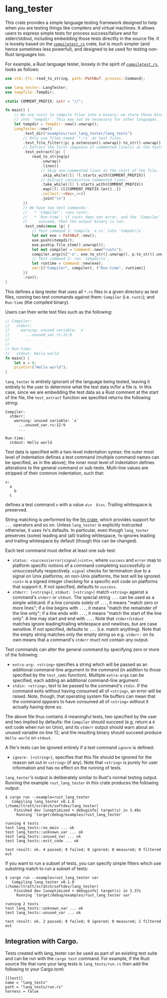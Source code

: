 # lang_tester

This crate provides a simple language testing framework designed to help when
you are testing things like compilers and virtual machines. It allows users to
express simple tests for process success/failure and for stderr/stdout, including
embedding those tests directlly in the source file. It is loosely based on the
[`compiletest_rs`](https://crates.io/crates/compiletest_rs) crate, but is much
simpler (and hence sometimes less powerful), and designed to be used for
testing non-Rust languages too.

For example, a Rust language tester, loosely in the spirit of
[`compiletest_rs`](https://crates.io/crates/compiletest_rs), looks as follows:

```rust
use std::{fs::read_to_string, path::PathBuf, process::Command};

use lang_tester::LangTester;
use tempfile::TempDir;

static COMMENT_PREFIX: &str = "//";

fn main() {
    // We use rustc to compile files into a binary: we store those binary files
    // into `tempdir`. This may not be necessary for other languages.
    let tempdir = TempDir::new().unwrap();
    LangTester::new()
        .test_dir("examples/rust_lang_tester/lang_tests")
        // Only use files named `*.rs` as test files.
        .test_file_filter(|p| p.extension().unwrap().to_str().unwrap() == "rs")
        // Extract the first sequence of commented line(s) as the tests.
        .test_extract(|p| {
            read_to_string(p)
                .unwrap()
                .lines()
                // Skip non-commented lines at the start of the file.
                .skip_while(|l| !l.starts_with(COMMENT_PREFIX))
                // Extract consecutive commented lines.
                .take_while(|l| l.starts_with(COMMENT_PREFIX))
                .map(|l| &l[COMMENT_PREFIX.len()..])
                .collect::<Vec<_>>()
                .join("\n")
        })
        // We have two test commands:
        //   * `Compiler`: runs rustc.
        //   * `Run-time`: if rustc does not error, and the `Compiler` tests
        //     succeed, then the output binary is run.
        .test_cmds(move |p| {
            // Test command 1: Compile `x.rs` into `tempdir/x`.
            let mut exe = PathBuf::new();
            exe.push(&tempdir);
            exe.push(p.file_stem().unwrap());
            let mut compiler = Command::new("rustc");
            compiler.args(&["-o", exe.to_str().unwrap(), p.to_str().unwrap()]);
            // Test command 2: run `tempdir/x`.
            let runtime = Command::new(exe);
            vec![("Compiler", compiler), ("Run-time", runtime)]
        })
        .run();
}
```

This defines a lang tester that uses all `*.rs` files in a given directory as
test files, running two test commands against them: `Compiler` (i.e. `rustc`);
and `Run-time` (the compiled binary).

Users can then write test files such as the following:

```rust
// Compiler:
//   stderr:
//     warning: unused variable: `x`
//       ...unused_var.rs:12:9
//       ...
//
// Run-time:
//   stdout: Hello world
fn main() {
    let x = 0;
    println!("Hello world");
}
```

`lang_tester` is entirely ignorant of the language being tested, leaving it
entirely to the user to determine what the test data in/for a file is. In this
case, since we are embedding the test data as a Rust comment at the start of
the file, the `test_extract` function we specified returns the following
string:

```
Compiler:
  stderr:
    warning: unused variable: `x`
      ...unused_var.rs:12:9
      ...

Run-time:
  stdout: Hello world
```

Test data is specified with a two-level indentation syntax: the outer most
level of indentation defines a test command (multiple command names can be
specified, as in the above); the inner most level of indentation defines
alterations to the general command or sub-tests. Multi-line values are stripped
of their common indentation, such that:

```text
x:
  a
    b
  c
```

defines a test command `x` with a value `a\n  b\nc`. Trailing whitespace
is preserved.

String matching is performed by the [fm crate](https://crates.io/crates/fm),
which provides support for `...` operators and so on. Unless `lang_tester` is
explicitly instructed otherwise, it uses `fm`'s defaults. In particular, even
though `lang_tester` preserves (some) leading and (all) trailing whitespace,
`fm` ignores leading and trailing whitespace by default (though this can be
changed).

Each test command must define at least one sub-test:

  * `status: <success|error|signal|<int>>`, where `success` and `error` map
    to platform specific notions of a command completing successfully or
    unsuccessfully respectively. `signal` checks for termination due to a signal
    on Unix platforms; on non-Unix platforms, the test will be ignored. `<int>`
    is a signed integer checking for a specific exit code on platforms that
    support it. If not specified, defaults to `success`.
  * `stderr: [<string>]`, `stdout: [<string>]` match `<string>` against a
    command's `stderr` or `stdout`. The special string `...` can be used as a
    simple wildcard: if a line consists solely of `...`, it means "match zero
    or more lines"; if a line begins with `...`, it means "match the remainder
    of the line only"; if a line ends with `...`, it means "match the start of
    the line only". A line may start and end with `...`. Note that
    `stderr`/`stdout` matches ignore leading/trailing whitespace and newlines,
    but are case sensitive. If not specified, defaults to `...` (i.e. match
    anything). Note that the empty string matches only the empty string so
    e.g. `stderr:` on its own means that a command's `stderr` muct not contain
    any output.

Test commands can alter the general command by specifying zero or more of the
following:

  * `extra-arg: <string>` specifies a string which will be passed as an
    additional command-line argument to the command (in addition to those
    specified by the `test_cmds` function). Multiple `extra-arg`s can be
    specified, each adding an additional command-line argument.
 * `stdin: <string>`, text to be passed to the command's `stdin`. If the
   command exits without having consumed all of `<string>`, an error will be
   raised. Note, though, that operating system file buffers can mean that the
   command *appears* to have consumed all of `<string>` without it actually
   having done so.

The above file thus contains 4 meaningful tests, two specified by the user and
two implied by defaults: the `Compiler` should succeed (e.g.  return a `0` exit
code when run on Unix), and its `stderr` output should warn about an unused
variable on line 12; and the resulting binary should succeed produce `Hello
world` on `stdout`.

A file's tests can be ignored entirely if a test command `ignore` is defined:

  * `ignore: [<string>]`, specifies that this file should be ignored for the
    reason set out in `<string>` (if any).  Note that `<string>` is purely for
    user information and has no effect on the running of tests.

`lang_tester`'s output is deliberately similar to Rust's normal testing output.
Running the example `rust_lang_tester` in this crate produces the following
output:

```text
$ cargo run --example=rust_lang_tester
   Compiling lang_tester v0.1.0 (/home/ltratt/scratch/softdev/lang_tester)
    Finished dev [unoptimized + debuginfo] target(s) in 3.49s
     Running `target/debug/examples/rust_lang_tester`

running 4 tests
test lang_tests::no_main ... ok
test lang_tests::unknown_var ... ok
test lang_tests::unused_var ... ok
test lang_tests::exit_code ... ok

test result: ok. 4 passed; 0 failed; 0 ignored; 0 measured; 0 filtered out
```

If you want to run a subset of tests, you can specify simple filters which use
substring match to run a subset of tests:

```text
$ cargo run --example=rust_lang_tester var
   Compiling lang_tester v0.1.0 (/home/ltratt/scratch/softdev/lang_tester)
    Finished dev [unoptimized + debuginfo] target(s) in 3.37s
     Running `target/debug/examples/rust_lang_tester var`

running 2 tests
test lang_tests::unknown_var ... ok
test lang_tests::unused_var ... ok

test result: ok. 2 passed; 0 failed; 0 ignored; 0 measured; 2 filtered out
```

## Integration with Cargo.

Tests created with lang_tester can be used as part of an existing test suite and
can be run with the `cargo test` command. For example, if the Rust source file
that runs your lang tests is `lang_tests/run.rs` then add the following to your
Cargo.toml:

```
[[test]]
name = "lang_tests"
path = "lang_tests/run.rs"
harness = false
```
